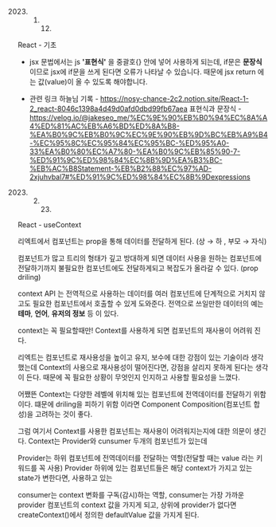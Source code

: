 2023. 01. 12. 
React - 기초 

- jsx 문법에서는 js **'표현식'** 을 중괄호{} 안에 넣어 사용하게 되는데, if문은 **문장식** 이므로 jsx에 if문을 쓰게 된다면 오류가 나타날 수 있습니다. 때문에 jsx return 에는 값(value)이 올 수 있도록 해야합니다.


- 관련 링크
하늘님 기록 - https://nosy-chance-2c2.notion.site/React-1-2_react-8046c1398a4d49d0afd0dbd99fb67aea
표현식과 문장식 - https://velog.io/@jakeseo_me/%EC%9E%90%EB%B0%94%EC%8A%A4%ED%81%AC%EB%A6%BD%ED%8A%B8-%EA%B0%9C%EB%B0%9C%EC%9E%90%EB%9D%BC%EB%A9%B4-%EC%95%8C%EC%95%84%EC%95%BC-%ED%95%A0-33%EA%B0%80%EC%A7%80-%EA%B0%9C%EB%85%90-7-%ED%91%9C%ED%98%84%EC%8B%9D%EA%B3%BC-%EB%AC%B8Statement-%EB%B2%88%EC%97%AD-2xjuhvbal7#%ED%91%9C%ED%98%84%EC%8B%9Dexpressions

2023. 02. 23. 
React - useContext

리엑트에서 컴포넌트는 prop을 통해 데이터를 전달하게 된다. (상 → 하 , 부모 → 자식)

컴포넌트가 많고 트리의 형태가 깊고 방대하게 되면 데이터 사용을 원하는 컴포넌트에 전달하기까지 불필요한 컴포넌트에도 전달하게되고 복잡도가 올라갈 수 있다. (prop driling)

context API 는
전역적으로 사용하는 데이터를 여러 컴포넌트에 단계적으로 거치지 않고도
필요한 컴포넌트에서 호출할 수 있게 도와준다.
전역으로 쓰일만한 데이터의 예는 **테마**, **언어**, **유저의 정보** 등 이 있다.

context는 꼭 필요할때만!
Context를 사용하게 되면 컴포넌트의 재사용이 어려워 진다.

리엑트는 컴포넌트로 재사용성을 높이고 유지, 보수에 대한 강점이 있는 기술이라 생각했는데
Context의 사용으로 재사용성이 떨어진다면, 강점을 살리지 못하게 된다는 생각이 든다. 때문에 꼭 필요한 상황이 무엇인지 인지하고 사용할 필요성을 느꼈다.

어쨌뜬 Context는 다양한 레벨에 위치해 있는 컴포넌트에 전역데이터를 전달하기 위함이다.
떄문에 driling을 피하기 위함 이라면 Component Composition(컴포넌트 합성)을 고려하는 것이 좋다.

그럼 여기서 Context를 사용한 컴포넌트는 재사용이 어려워지는지에 대한 의문이 생긴다.
Context는 Provider와 cunsumer 두개의 컴포넌트가 있는데

Provider는 하위 컴포넌트에 전역데이터를 전달하는 역할(전달할 때는 value 라는 키워드를 꼭 사용)
Provider 하위에 있는 컴포넌트들은 해당 context가 가지고 있는 state가 변한다면, 사용하고 있는 

consumer는 context 변화를 구독(감시)하는 역할, consumer는 가장 가까운 provider 컴포넌트의 context 값을 가지게 되고, 상위에 provider가 없다면 createContext()에서 정의한 defaultValue 값을 가지게 된다.
